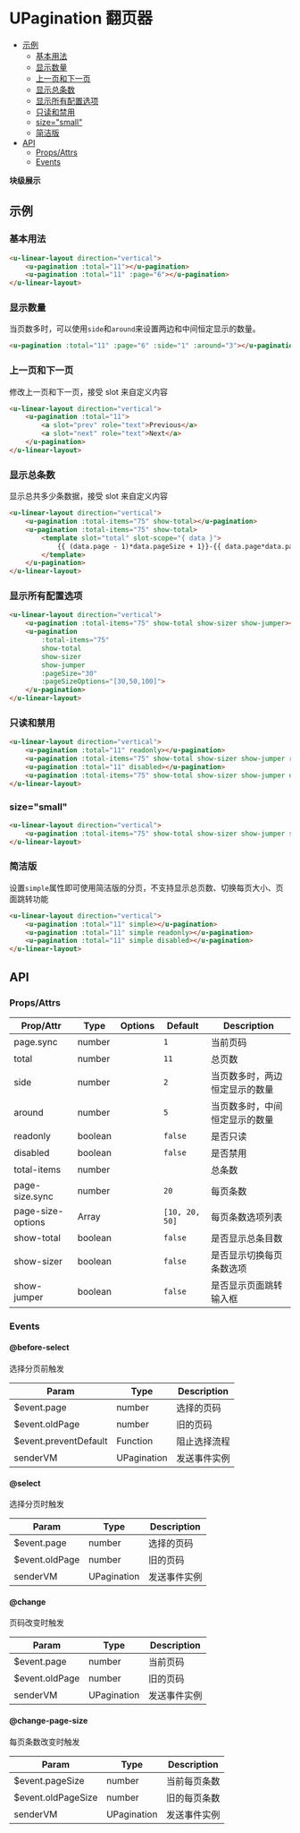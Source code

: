 <!-- 该 README.md 根据 api.yaml 和 docs/*.md 自动生成，为了方便在 GitHub 和 NPM 上查阅。如需修改，请查看源文件 -->

# UPagination 翻页器

- [示例](#示例)
    - [基本用法](#基本用法)
    - [显示数量](#显示数量)
    - [上一页和下一页](#上一页和下一页)
    - [显示总条数](#显示总条数)
    - [显示所有配置选项](#显示所有配置选项)
    - [只读和禁用](#只读和禁用)
    - [size="small"](#sizesmall)
    - [简洁版](#简洁版)
- [API]()
    - [Props/Attrs](#propsattrs)
    - [Events](#events)

**块级展示**

## 示例
### 基本用法

``` html
<u-linear-layout direction="vertical">
    <u-pagination :total="11"></u-pagination>
    <u-pagination :total="11" :page="6"></u-pagination>
</u-linear-layout>
```

### 显示数量

当页数多时，可以使用`side`和`around`来设置两边和中间恒定显示的数量。

``` html
<u-pagination :total="11" :page="6" :side="1" :around="3"></u-pagination>
```

### 上一页和下一页

修改上一页和下一页，接受 slot 来自定义内容

``` html
<u-linear-layout direction="vertical">
    <u-pagination :total="11">
        <a slot="prev" role="text">Previous</a>
        <a slot="next" role="text">Next</a>
    </u-pagination>
</u-linear-layout>
```

### 显示总条数

显示总共多少条数据，接受 slot 来自定义内容

``` html
<u-linear-layout direction="vertical">
    <u-pagination :total-items="75" show-total></u-pagination>
    <u-pagination :total-items="75" show-total>
        <template slot="total" slot-scope="{ data }">
            {{ (data.page - 1)*data.pageSize + 1}}-{{ data.page*data.pageSize}}条，共{{data.totalItems}}条
        </template>
    </u-pagination>
</u-linear-layout>
```

### 显示所有配置选项

``` html
<u-linear-layout direction="vertical">
    <u-pagination :total-items="75" show-total show-sizer show-jumper></u-pagination>
    <u-pagination
        :total-items="75"
        show-total
        show-sizer
        show-jumper
        :pageSize="30"
        :pageSizeOptions="[30,50,100]">
    </u-pagination>
</u-linear-layout>
```

### 只读和禁用

``` html
<u-linear-layout direction="vertical">
    <u-pagination :total="11" readonly></u-pagination>
    <u-pagination :total-items="75" show-total show-sizer show-jumper readonly></u-pagination>
    <u-pagination :total="11" disabled></u-pagination>
    <u-pagination :total-items="75" show-total show-sizer show-jumper disabled></u-pagination>
</u-linear-layout>
```

### size="small"

``` html
<u-linear-layout direction="vertical">
    <u-pagination :total-items="75" show-total show-sizer show-jumper size="small"></u-pagination>
</u-linear-layout>
```

### 简洁版

设置`simple`属性即可使用简洁版的分页，不支持显示总页数、切换每页大小、页面跳转功能

``` html
<u-linear-layout direction="vertical">
    <u-pagination :total="11" simple></u-pagination>
    <u-pagination :total="11" simple readonly></u-pagination>
    <u-pagination :total="11" simple disabled></u-pagination>
</u-linear-layout>
```

## API
### Props/Attrs

| Prop/Attr | Type | Options | Default | Description |
| --------- | ---- | ------- | ------- | ----------- |
| page.sync | number |  | `1` | 当前页码 |
| total | number |  | `11` | 总页数 |
| side | number |  | `2` | 当页数多时，两边恒定显示的数量 |
| around | number |  | `5` | 当页数多时，中间恒定显示的数量 |
| readonly | boolean |  | `false` | 是否只读 |
| disabled | boolean |  | `false` | 是否禁用 |
| total-items | number |  |  | 总条数 |
| page-size.sync | number |  | `20` | 每页条数 |
| page-size-options | Array |  | `[10, 20, 50]` | 每页条数选项列表 |
| show-total | boolean |  | `false` | 是否显示总条目数 |
| show-sizer | boolean |  | `false` | 是否显示切换每页条数选项 |
| show-jumper | boolean |  | `false` | 是否显示页面跳转输入框 |

### Events

#### @before-select

选择分页前触发

| Param | Type | Description |
| ----- | ---- | ----------- |
| $event.page | number | 选择的页码 |
| $event.oldPage | number | 旧的页码 |
| $event.preventDefault | Function | 阻止选择流程 |
| senderVM | UPagination | 发送事件实例 |

#### @select

选择分页时触发

| Param | Type | Description |
| ----- | ---- | ----------- |
| $event.page | number | 选择的页码 |
| $event.oldPage | number | 旧的页码 |
| senderVM | UPagination | 发送事件实例 |

#### @change

页码改变时触发

| Param | Type | Description |
| ----- | ---- | ----------- |
| $event.page | number | 当前页码 |
| $event.oldPage | number | 旧的页码 |
| senderVM | UPagination | 发送事件实例 |

#### @change-page-size

每页条数改变时触发

| Param | Type | Description |
| ----- | ---- | ----------- |
| $event.pageSize | number | 当前每页条数 |
| $event.oldPageSize | number | 旧的每页条数 |
| senderVM | UPagination | 发送事件实例 |

